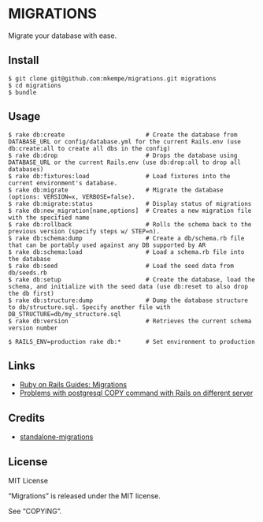 MIGRATIONS
==========

Migrate your database with ease.

Install
-------

    $ git clone git@github.com:mkempe/migrations.git migrations
    $ cd migrations
    $ bundle

Usage
-----

    $ rake db:create                       # Create the database from DATABASE_URL or config/database.yml for the current Rails.env (use db:create:all to create all dbs in the config)
    $ rake db:drop                         # Drops the database using DATABASE_URL or the current Rails.env (use db:drop:all to drop all databases)
    $ rake db:fixtures:load                # Load fixtures into the current environment's database.
    $ rake db:migrate                      # Migrate the database (options: VERSION=x, VERBOSE=false).
    $ rake db:migrate:status               # Display status of migrations
    $ rake db:new_migration[name,options]  # Creates a new migration file with the specified name
    $ rake db:rollback                     # Rolls the schema back to the previous version (specify steps w/ STEP=n).
    $ rake db:schema:dump                  # Create a db/schema.rb file that can be portably used against any DB supported by AR
    $ rake db:schema:load                  # Load a schema.rb file into the database
    $ rake db:seed                         # Load the seed data from db/seeds.rb
    $ rake db:setup                        # Create the database, load the schema, and initialize with the seed data (use db:reset to also drop the db first)
    $ rake db:structure:dump               # Dump the database structure to db/structure.sql. Specify another file with DB_STRUCTURE=db/my_structure.sql
    $ rake db:version                      # Retrieves the current schema version number

    $ RAILS_ENV=production rake db:*       # Set environment to production

Links
-----

* [Ruby on Rails Guides: Migrations](http://guides.rubyonrails.org/migrations.html "Ruby on Rails Guides: Migrations")
* [Problems with postgresql COPY command with Rails on different server](http://stackoverflow.com/questions/6779925/problems-with-postgresql-copy-command-with-rails-on-different-server "Problems with postgresql COPY command with Rails on different server")

Credits
-------

* [standalone-migrations](https://github.com/thuss/standalone-migrations "Standalone migrations")

License
-------

MIT License

“Migrations” is released under the MIT license.

See “COPYING”.